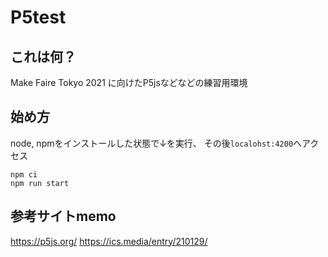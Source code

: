 
# P5test
## これは何？
Make Faire Tokyo 2021 に向けたP5jsなどなどの練習用環境

## 始め方
node, npmをインストールした状態で↓を実行、 その後`localohst:4200`へアクセス
```
npm ci
npm run start
```

## 参考サイトmemo
https://p5js.org/
https://ics.media/entry/210129/
